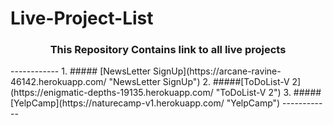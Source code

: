 # Live-Project-List
<h3 align="center"><strong>This Repository Contains link to all live projects</strong></h3>
------------
1. ##### [NewsLetter SignUp](https://arcane-ravine-46142.herokuapp.com/ "NewsLetter SignUp")
2. #####[ToDoList-V 2](https://enigmatic-depths-19135.herokuapp.com/ "ToDoList-V 2")
3. #####[YelpCamp](https://naturecamp-v1.herokuapp.com/ "YelpCamp")
------------
